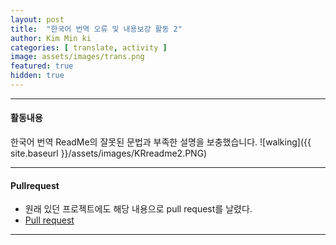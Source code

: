 ```yaml
---
layout: post
title:  "한국어 번역 오류 및 내용보강 활동 2"
author: Kim Min ki
categories: [ translate, activity ]
image: assets/images/trans.png
featured: true
hidden: true
---
```


***
#### 활동내용
한국어 번역 ReadMe의 잘못된 문법과 부족한 설명을 보충했습니다.
![walking]({{ site.baseurl }}/assets/images/KRreadme2.PNG)

***
#### Pullrequest

- 원래 있던 프로젝트에도 해당 내용으로 pull request를 날렸다.
- [Pull request](https://github.com/trekhleb/javascript-algorithms/pull/260)

***